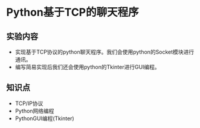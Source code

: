 # Python基于TCP的聊天程序

## 实验内容  

- 实现基于TCP协议的python聊天程序。我们会使用python的Socket模块进行通讯。  
- 编写简易实现后我们还会使用python的Tkinter进行GUI编程。  

## 知识点  

- TCP/IP协议
- Python网络编程
- PythonGUI编程(Tkinter)